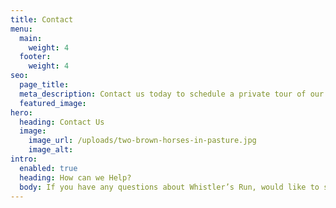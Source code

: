 ```yaml
---
title: Contact
menu:
  main:
    weight: 4
  footer:
    weight: 4
seo:
  page_title:
  meta_description: Contact us today to schedule a private tour of our barn and meet our animals, board your horse or ask a question about Whistler’s Run and Rescue.
  featured_image:
hero:
  heading: Contact Us
  image:
    image_url: /uploads/two-brown-horses-in-pasture.jpg
    image_alt:
intro:
  enabled: true
  heading: How can we Help?
  body: If you have any questions about Whistler’s Run, would like to schedule a private tour or join our boarding waitlist, please fill out the contact form below or give us a call at <a href="tel:(920) 918-6800">(920) 918-6800</a>.
---
```

